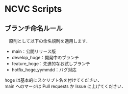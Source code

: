 # NCVC Scripts
 
## ブランチ命名ルール
　原則として以下の命名規則を適用します．
* main：公開リリース版
* develop_hoge：開発中のブランチ
* feature_hoge：先進的なお試しブランチ
* hotfix_hoge_yymmdd：バグ対応
  
hoge は基本的にスクリプト名を付けてください．  
main へのマージは Pull requests か Issue に上げてください．